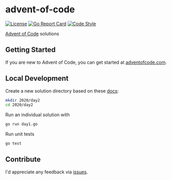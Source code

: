 # advent-of-code

[![License](https://img.shields.io/:license-mit-blue.svg)](https://rootulp.mit-license.org)
[![Go Report Card](https://goreportcard.com/badge/github.com/rootulp/advent-of-code)](https://goreportcard.com/report/github.com/rootulp/advent-of-code)
[![Code Style](https://img.shields.io/badge/code_style-go_fmt-blue.svg)](https://golang.org/cmd/gofmt/)

[Advent of Code](https://adventofcode.com) solutions

## Getting Started

If you are new to Advent of Code, you can get started at [adventofcode.com](https://adventofcode.com/).

## Local Development

Create a new solution directory based on these [docs](https://golang.org/doc/code.html):
```bash
mkdir 2020/day2
cd 2020/day2
```

Run an individual solution with
```bash
go run day1.go
```

Run unit tests
```bash
go test
```

## Contribute

I'd appreciate any feedback via [issues](https://github.com/rootulp/advent-of-code/issues/new).

